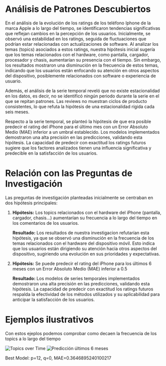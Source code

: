 # Análisis de Patrones Descubiertos


En el análisis de la evolución de los ratings de los teléfono Iphone de la marca Apple a lo largo del tiempo, se identificaron tendencias significativas que reflejan cambios en la percepción de los usuarios. Inicialmente, se observó una estabilidad en los ratings, seguida de fluctuaciones que podrían estar relacionadas con actualizaciones de software. Al analizar los temas (topics) asociados a estos ratings, nuestra hipótesis inicial sugería que los temas relacionados con el hardware, como pantalla, cargador, procesador y chasis, aumentarían su presencia con el tiempo. Sin embargo, los resultados mostraron una disminución en la frecuencia de estos temas, indicando que los usuarios están enfocando su atención en otros aspectos del dispositivo, posiblemente relacionados con software o experiencia de usuario.

Además, el análisis de la serie temporal reveló que no existe estacionalidad en los datos, es decir, no se identificó ningún periodo durante la serie en el que se repitan patrones. Las reviews no muestran ciclos de producto consistentes, lo que refuta la hipótesis de una estacionalidad rígida cada seis meses.

Respecto a la serie temporal, se planteó la hipótesis de que era posible predecir el rating del iPhone para el último mes con un Error Absoluto Medio (MAE) inferior a un umbral establecido. Los modelos implementados demostraron una alta precisión en las predicciones, validando esta hipótesis. La capacidad de predecir con exactitud los ratings futuros sugiere que los factores analizados tienen una influencia significativa y predecible en la satisfacción de los usuarios.


# Relación con las Preguntas de Investigación



Las preguntas de investigación planteadas inicialmente se centraban en dos hipótesis principales:

1. **Hipótesis:** Los topics relacionados con el hardware del iPhone (pantalla, cargador, chasis...) aumentarían su frecuencia a lo largo del tiempo en los comentarios de los usuarios.

    **Resultado:** Los resultados de nuestra investigacion refutarían esta hipótesis, ya que se observó una disminución en la frecuencia de los temas relacionados con el hardware del dispositivo móvil. Esto indica que los usuarios están dirigiendo su atención hacia otros aspectos del dispositivo, sugiriendo una evolución en sus prioridades y expectativas.

2. **Hipótesis:** Se puede predecir el rating del iPhone para los últimos 6 meses con un Error Absoluto Medio (MAE) inferior a 0.5

    **Resultado:** Los modelos de series temporales implementados demostraron una alta precisión en las predicciones, validando esta hipótesis. La capacidad de predecir con exactitud los ratings futuros respalda la efectividad de los métodos utilizados y su aplicabilidad para anticipar la satisfacción de los usuarios.


# Ejemplos ilustrativos

Con estos ejeplos podemos comprobar como decaen la frecuencia de los topics a lo largo del tiempo

<image src="./Topics_over_Time.png" alt="Topics over Time">

<image src="./1.png" alt="Predicción últimos 6 meses">


Best Model: p=12, q=0, MAE=0.3646895240100217
